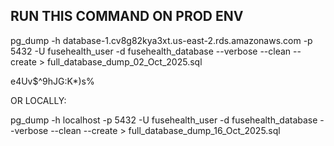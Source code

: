 ## RUN THIS COMMAND ON PROD ENV

pg_dump -h database-1.cv8g82kya3xt.us-east-2.rds.amazonaws.com -p 5432 -U fusehealth_user -d fusehealth_database --verbose --clean --create > full_database_dump_02_Oct_2025.sql

e4Uv$^9hJG:K\*)s%

OR LOCALLY:

pg_dump -h localhost -p 5432 -U fusehealth_user -d fusehealth_database --verbose --clean --create > full_database_dump_16_Oct_2025.sql
